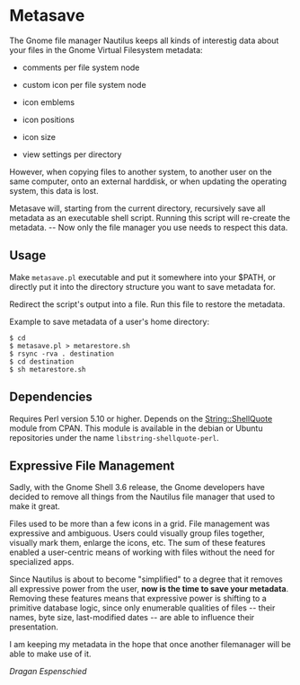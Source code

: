 Metasave
========

The Gnome file manager Nautilus keeps all kinds of interestig data about your files in the Gnome Virtual Filesystem metadata:

- comments per file system node

- custom icon per file system node

- icon emblems

- icon positions

- icon size

- view settings per directory

However, when copying files to another system, to another user on the same computer, onto an external harddisk, or when updating the operating system, this data is lost.

Metasave will, starting from the current directory, recursively save all metadata as an executable shell script. Running this script will re-create the metadata. -- Now only the file manager you use needs to respect this data.

Usage
-----

Make `metasave.pl` executable and put it somewhere into your $PATH, or directly put it into the directory structure you want to save metadata for.

Redirect the script's output into a file. Run this file to restore the metadata.

Example to save metadata of a user's home directory:

    $ cd
    $ metasave.pl > metarestore.sh
    $ rsync -rva . destination
    $ cd destination
    $ sh metarestore.sh

Dependencies
------------

Requires Perl version 5.10 or higher. Depends on the [String::ShellQuote](http://search.cpan.org/~rosch/String-ShellQuote-1.03/ShellQuote.pm) module from CPAN. This module is available in the debian or Ubuntu repositories under the name `libstring-shellquote-perl`.

Expressive File Management
--------------------------

Sadly, with the Gnome Shell 3.6 release, the Gnome developers have decided to remove all things from the Nautilus file manager that used to make it great.

Files used to be more than a few icons in a grid. File management was expressive and ambiguous. Users could visually group files together, visually mark them, enlarge the icons, etc. The sum of these features enabled a user-centric means of working with files without the need for specialized apps.

Since Nautilus is about to become "simplified" to a degree that it removes all expressive power from the user, **now is the time to save your metadata**. Removing these features means that expressive power is shifting to a primitive database logic, since only enumerable qualities of files -- their names, byte size, last-modified dates -- are able to influence their presentation.

I am keeping my metadata in the hope that once another filemanager will be able to make use of it.

*Dragan Espenschied*